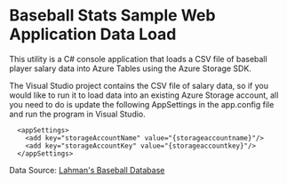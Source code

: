 # Baseball Stats Sample Web Application Data Load

This utility is a C# console application that loads a CSV file of baseball player salary data into Azure Tables using the Azure Storage SDK.

The Visual Studio project contains the CSV file of salary data, so if you would like to run it to load data into an existing Azure Storage account, all you need to do is update the following AppSettings in the app.config file and run the program in Visual Studio.

```
  <appSettings>
    <add key="storageAccountName" value="{storageaccountname}"/>
    <add key="storageAccountKey" value="{storageaccountkey}"/>
  </appSettings>
```

Data Source: [Lahman's Baseball Database](http://www.seanlahman.com/baseball-archive/statistics/)